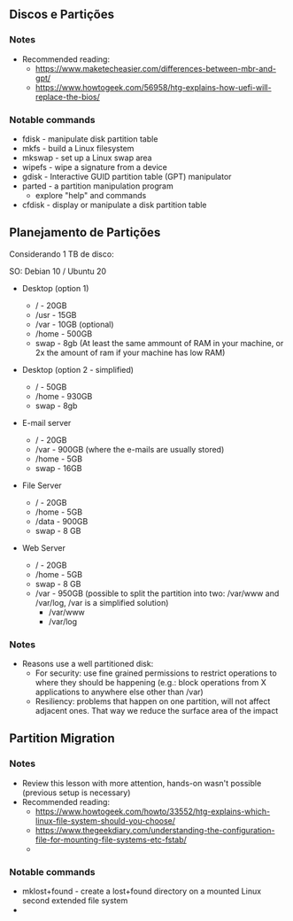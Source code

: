 ## Discos e Partições

### Notes

* Recommended reading: 
  * https://www.maketecheasier.com/differences-between-mbr-and-gpt/
  * https://www.howtogeek.com/56958/htg-explains-how-uefi-will-replace-the-bios/


### Notable commands

* fdisk - manipulate disk partition table
* mkfs - build a Linux filesystem
* mkswap - set up a Linux swap area
* wipefs - wipe a signature from a device
* gdisk - Interactive GUID partition table (GPT) manipulator
* parted - a partition manipulation program
  * explore "help" and commands
* cfdisk - display or manipulate a disk partition table

## Planejamento de Partições

Considerando 1 TB de disco:

SO: Debian 10 / Ubuntu 20

* Desktop (option 1)
  - / - 20GB
  - /usr - 15GB
  - /var - 10GB (optional)
  - /home - 500GB
  - swap - 8gb (At least the same ammount of RAM in your machine, or 2x the amount of ram if your machine has low RAM)

* Desktop (option 2 - simplified)
  * / - 50GB
  * /home - 930GB
  * swap - 8gb

* E-mail server
  * / - 20GB
  * /var - 900GB (where the e-mails are usually stored)
  * /home - 5GB
  * swap - 16GB

* File Server
  * / - 20GB
  * /home - 5GB
  * /data - 900GB 
  * swap - 8 GB


* Web Server
  * / - 20GB
  * /home - 5GB
  * swap - 8 GB
  * /var - 950GB (possible to split the partition into two: /var/www and /var/log, /var is a simplified solution)
    * /var/www
    * /var/log

### Notes 

* Reasons use a well partitioned disk:
  * For security: use fine grained permissions to restrict operations to where they should be happening (e.g.: block operations from X applications to anywhere else other than /var)
  * Resiliency: problems that happen on one partition, will not affect adjacent ones. That way we reduce the surface area of the impact

## Partition Migration

### Notes

* Review this lesson with more attention, hands-on wasn't possible (previous setup is necessary)
* Recommended reading: 
  * https://www.howtogeek.com/howto/33552/htg-explains-which-linux-file-system-should-you-choose/
  * https://www.thegeekdiary.com/understanding-the-configuration-file-for-mounting-file-systems-etc-fstab/
  * 

### Notable commands

* mklost+found  - create a lost+found directory on a mounted Linux second extended file system
* 